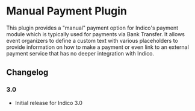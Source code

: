 # Manual Payment Plugin

This plugin provides a "manual" payment option for Indico's payment module which
is typically used for payments via Bank Transfer. It allows event organizers to
define a custom text with various placeholders to provide information on how to
make a payment or even link to an external payment service that has no deeper
integration with Indico.

## Changelog

### 3.0

- Initial release for Indico 3.0
